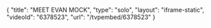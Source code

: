 {
    "title": "MEET EVAN MOCK",
    "type": "solo",
    "layout": "iframe-static",
    "videoId": "6378523",
    "url": "\/tvpembed\/6378523"
}